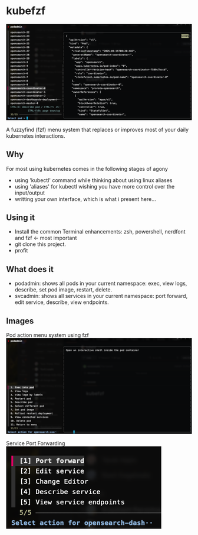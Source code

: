 # kubefzf

![overview](https://github.com/TonyTromp/kubefzf/blob/main/images/overview.png?raw=true)


A fuzzyfind (fzf) menu system that replaces or improves most of your daily kubernetes interactions.

## Why
For most using kubernetes comes in the following stages of agony
- using 'kubectl' command while thinking about using linux aliases
- using 'aliases' for kubectl wishing you have more control over the input/output
- writting your own interface, which is what i present here...

## Using it
- Install the common Terminal enhancements: zsh, powershell, nerdfont and fzf <- most important
- git clone this project.
- profit


## What does it

- podadmin: shows all pods in your current namespace: exec, view logs, describe, set pod image, restart, delete.
- svcadmin: shows all services in your current namespace: port forward, edit service, describe, view endpoints.

## Images

Pod action menu system using fzf
![alt text](https://github.com/TonyTromp/kubefzf/blob/main/images/exec_pod.png?raw=true)

Service Port Forwarding
![alt text](https://github.com/TonyTromp/kubefzf/blob/main/images/port-forward.png?raw=true)
